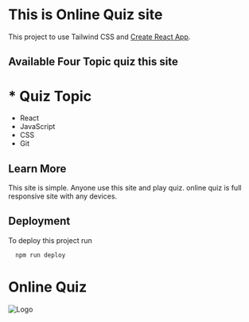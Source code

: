 # This is Online Quiz site

This project to use Tailwind CSS  and  [Create React App](https://github.com/facebook/create-react-app).

## Available Four Topic quiz this site

# * Quiz Topic
   * React
   * JavaScript
   * CSS
   * Git

## Learn More
This site is simple. Anyone use this site and play quiz.
online quiz is full responsive site with any devices. 


## Deployment

To deploy this project run

```bash
  npm run deploy
```

# Online Quiz

![Logo](https://media.istockphoto.com/vectors/quiz-logo-with-speech-bubble-symbols-concept-of-questionnaire-show-vector-id1332502200?k=20&m=1332502200&s=612x612&w=0&h=1DtGqeULGrzqazIRcgrBdURguWAlHVNzu0acqHx4a7c=)
